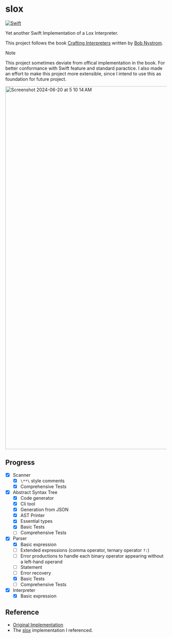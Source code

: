 # slox

[![Swift](https://github.com/theSalted/slox/actions/workflows/swift.yml/badge.svg)](https://github.com/theSalted/slox/actions/workflows/swift.yml)

Yet another Swift Implementation of a Lox Interpreter.

This project follows the book [Crafting Interpreters](http://www.craftinginterpreters.com/) written by [Bob Nystrom](https://twitter.com/munificentbob).

> [!NOTE]  
> This project sometimes deviate from offical implementation in the book. For better conformance with Swift feature and standard paractice. I also made an effort to make this project more extensible, since I intend to use this as foundation for future project. 

<img width="1134" alt="Screenshot 2024-06-20 at 5 10 14 AM" src="https://github.com/theSalted/slox/assets/30554090/dc473ba3-6825-4769-93c5-9c974ae84920">


## Progress
- [x] Scanner
  - [x] `\**\` style comments
  - [x] Comprehensive Tests
- [x] Abstract Syntax Tree
  - [x] Code generator 
  - [x] Cli tool 
  - [x] Generation from JSON
  - [x] AST Printer
  - [x] Essential types 
  - [x] Basic Tests
  - [ ] Comprehensive Tests
- [x] Parser
  - [x] Basic expression
  - [ ] Extended expressions (comma operator, ternary operator `?:`)
  - [ ] Error productions to handle each binary operator appearing without a left-hand operand
  - [ ] Statement
  - [ ] Error recovery
  - [x] Basic Tests
  - [ ] Comprehensive Tests
- [x] Interpreter
  - [x] Basic expression

## Reference
- [Original Implementation](https://github.com/munificent/craftinginterpreters)
- The [slox](https://github.com/alexito4/slox) implementation I referenced.
